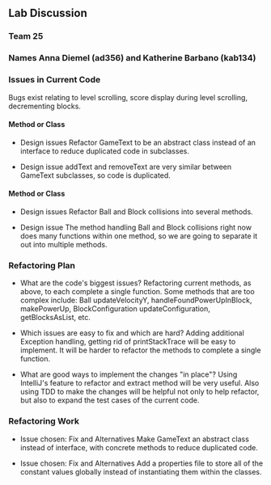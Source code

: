 ## Lab Discussion
### Team 25
### Names Anna Diemel (ad356) and Katherine Barbano (kab134)


### Issues in Current Code
Bugs exist relating to level scrolling, score display during level scrolling, decrementing blocks.

#### Method or Class
 * Design issues
 Refactor GameText to be an abstract class instead of an interface to reduce duplicated code in subclasses.

 * Design issue
 addText and removeText are very similar between GameText subclasses, so code is duplicated.

#### Method or Class
 * Design issues
 Refactor Ball and Block collisions into several methods.

 * Design issue
The method handling Ball and Block collisions right now does many functions within one method, so
we are going to separate it out into multiple methods.

### Refactoring Plan

 * What are the code's biggest issues?
 Refactoring current methods, as above, to each complete a single function. Some methods that are too
 complex include: Ball updateVelocityY, handleFoundPowerUpInBlock, makePowerUp, BlockConfiguration 
 updateConfiguration, getBlocksAsList, etc.

 * Which issues are easy to fix and which are hard?
 Adding additional Exception handling, getting rid of printStackTrace will be easy to implement.
 It will be harder to refactor the methods to complete a single function.

 * What are good ways to implement the changes "in place"?
 Using IntelliJ's feature to refactor and extract method will be very useful. Also using
 TDD to make the changes will be helpful not only to help refactor, but also to expand
 the test cases of the current code.


### Refactoring Work

 * Issue chosen: Fix and Alternatives
Make GameText an abstract class instead of interface, with concrete methods to reduce duplicated code.

 * Issue chosen: Fix and Alternatives
Add a properties file to store all of the constant values globally instead of instantiating them
within the classes.